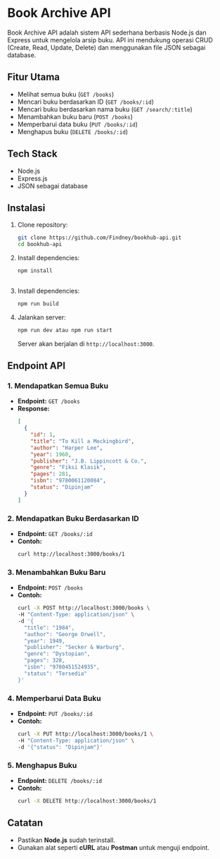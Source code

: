 # Book Archive API

Book Archive API adalah sistem API sederhana berbasis Node.js dan Express untuk mengelola arsip buku. API ini mendukung operasi CRUD (Create, Read, Update, Delete) dan menggunakan file JSON sebagai database.

## Fitur Utama
- Melihat semua buku (`GET /books`)
- Mencari buku berdasarkan ID (`GET /books/:id`)
- Mencari buku berdasarkan nama buku (`GET /search/:title`)
- Menambahkan buku baru (`POST /books`)
- Memperbarui data buku (`PUT /books/:id`)
- Menghapus buku (`DELETE /books/:id`)

## Tech Stack
- Node.js
- Express.js
- JSON sebagai database

## Instalasi

1. Clone repository:
   ```bash
   git clone https://github.com/Findney/bookhub-api.git
   cd bookhub-api
   ```

2. Install dependencies:
   ```bash
   npm install
 
3. Install dependencies:
   ```bash
   npm run build
   ```

4. Jalankan server:
   ```bash
   npm run dev atau npm run start
   ```
   Server akan berjalan di `http://localhost:3000`.

## Endpoint API

### 1. **Mendapatkan Semua Buku**
   - **Endpoint:** `GET /books`
   - **Response:**  
     ```json
     [
       {
         "id": 1,
         "title": "To Kill a Mockingbird",
         "author": "Harper Lee",
         "year": 1960,
         "publisher": "J.B. Lippincott & Co.",
         "genre": "Fiksi Klasik",
         "pages": 281,
         "isbn": "9780061120084",
         "status": "Dipinjam"
       }
     ]
     ```

### 2. **Mendapatkan Buku Berdasarkan ID**
   - **Endpoint:** `GET /books/:id`
   - **Contoh:**  
     ```bash
     curl http://localhost:3000/books/1
     ```

### 3. **Menambahkan Buku Baru**
   - **Endpoint:** `POST /books`
   - **Contoh:**  
     ```bash
     curl -X POST http://localhost:3000/books \
     -H "Content-Type: application/json" \
     -d '{
       "title": "1984",
       "author": "George Orwell",
       "year": 1949,
       "publisher": "Secker & Warburg",
       "genre": "Dystopian",
       "pages": 328,
       "isbn": "9780451524935",
       "status": "Tersedia"
     }'
     ```

### 4. **Memperbarui Data Buku**
   - **Endpoint:** `PUT /books/:id`
   - **Contoh:**  
     ```bash
     curl -X PUT http://localhost:3000/books/1 \
     -H "Content-Type: application/json" \
     -d '{"status": "Dipinjam"}'
     ```

### 5. **Menghapus Buku**
   - **Endpoint:** `DELETE /books/:id`
   - **Contoh:**  
     ```bash
     curl -X DELETE http://localhost:3000/books/1
     ```

## Catatan
- Pastikan **Node.js** sudah terinstall.  
- Gunakan alat seperti **cURL** atau **Postman** untuk menguji endpoint.  

```